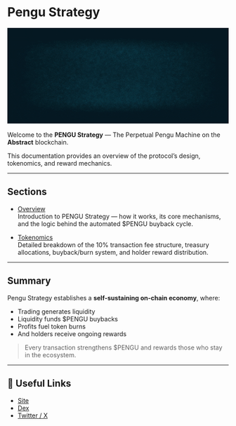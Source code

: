 # Pengu Strategy

![](./teaser.gif)

Welcome to the **PENGU Strategy** — The Perpetual Pengu Machine on the **Abstract** blockchain.

This documentation provides an overview of the protocol’s design, tokenomics, and reward mechanics.

---

## Sections

- [Overview](./pengu-strategy.md)  
  Introduction to PENGU Strategy — how it works, its core mechanisms, and the logic behind the automated $PENGU buyback cycle.

- [Tokenomics](./tokenomics.md)  
  Detailed breakdown of the 10% transaction fee structure, treasury allocations, buyback/burn system, and holder reward distribution.

---

## Summary

Pengu Strategy establishes a **self-sustaining on-chain economy**, where:
- Trading generates liquidity
- Liquidity funds $PENGU buybacks
- Profits fuel token burns
- And holders receive ongoing rewards

> Every transaction strengthens $PENGU and rewards those who stay in the ecosystem.

---

## 🔗 Useful Links

- [Site](https://ruddch.github.io/strat/)
- [Dex](https://abstractlabs.xyz)
- [Twitter / X](https://x.com/PudgyInvest)
